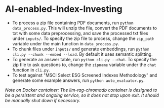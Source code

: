 # AI-enabled-Index-Investing
* To process a zip file containing PDF documents, run `python data_process.py`. This will unzip the file, convert the PDF documents to txt with some data preprocessing, and save the processed txt files under `inputs/`. To specify the zip file to process, change the `zip_path` variable under the main function in `data_process.py`.
* To chunk files under `inputs/` and generate embeddings, run `python cli.py --chunk --embed --load`. By default it uses semantic splitting.
* To generate an answer table, run `python cli.py --chat`. To specify the zip file to ask questions to, change the `zipname` variable under the `chat` function in `cli.py`.
* To test against "MSCI Select ESG Screened Indexes Methodology" and generate some example answers, run `python auto_evaluator.py`.

*Note on Docker container: The llm-rag-chromadb container is designed to be a persistent and ongoing service, so it does not stop upon exit. It should be manually shut down if necessary.*